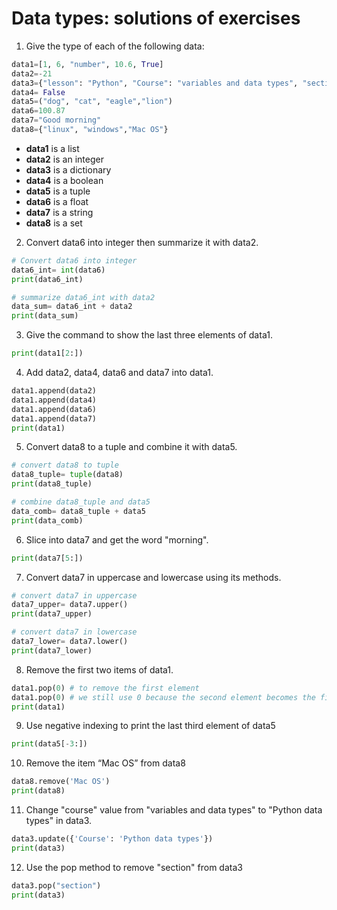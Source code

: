 # Data types: solutions of exercises

1. Give the type of each of the following data:

``` python 
data1=[1, 6, "number", 10.6, True]
data2=-21
data3={"lesson": "Python", "Course": "variables and data types", "section": "data types"}
data4= False
data5=("dog", "cat", "eagle","lion")
data6=100.87
data7="Good morning"
data8={"linux", "windows","Mac OS"}
```
* **data1** is a list
* **data2** is an integer
* **data3** is a dictionary
* **data4** is a boolean
* **data5** is a tuple
* **data6** is a float
* **data7** is a string
* **data8** is a set

2. Convert data6 into integer then summarize it with data2.

``` python 
# Convert data6 into integer
data6_int= int(data6)
print(data6_int)

# summarize data6_int with data2 
data_sum= data6_int + data2
print(data_sum)
```
3. Give the command to show the last three elements of data1.

``` python 
print(data1[2:])
```
4. Add data2, data4, data6 and data7 into data1.
``` python 
data1.append(data2)
data1.append(data4)
data1.append(data6)
data1.append(data7)
print(data1)
```
5. Convert data8 to a tuple and combine it with data5.

``` python 
# convert data8 to tuple
data8_tuple= tuple(data8)
print(data8_tuple)

# combine data8_tuple and data5
data_comb= data8_tuple + data5
print(data_comb)
```
6. Slice into data7 and get the word "morning".

``` python 
print(data7[5:])
```
7. Convert data7 in uppercase and lowercase using its methods.

``` python 
# convert data7 in uppercase
data7_upper= data7.upper()
print(data7_upper)

# convert data7 in lowercase
data7_lower= data7.lower()
print(data7_lower)
```
8. Remove the first two items of data1.

``` python 
data1.pop(0) # to remove the first element
data1.pop(0) # we still use 0 because the second element becomes the first
print(data1)
```
9. Use negative indexing to print the last third element of data5

``` python 
print(data5[-3:])
```
10. Remove the item “Mac OS” from data8

``` python 
data8.remove('Mac OS')
print(data8)
```
11. Change "course" value from "variables and data types" to "Python data types" in data3.

``` python 
data3.update({'Course': 'Python data types'})
print(data3)
```
12. Use the pop method to remove "section" from data3

``` python 
data3.pop("section")
print(data3)
```
